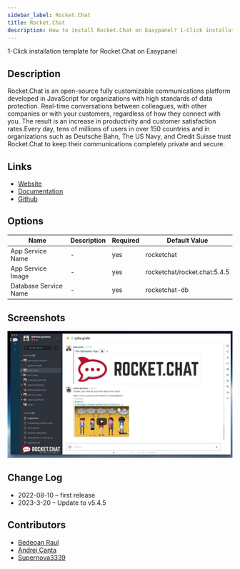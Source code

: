 ```yaml
---
sidebar_label: Rocket.Chat
title: Rocket.Chat
description: How to install Rocket.Chat on Easypanel? 1-Click installation template for Rocket.Chat on Easypanel
---
```


<!-- generated -->

1-Click installation template for Rocket.Chat on Easypanel

## Description

Rocket.Chat is an open-source fully customizable communications platform developed in JavaScript for organizations with high standards of data protection. Real-time conversations between colleagues, with other companies or with your customers, regardless of how they connect with you. The result is an increase in productivity and customer satisfaction rates.Every day, tens of millions of users in over 150 countries and in organizations such as Deutsche Bahn, The US Navy, and Credit Suisse trust Rocket.Chat to keep their communications completely private and secure.

## Links

- [Website](https://rocket.chat/)
- [Documentation](https://docs.rocket.chat/)
- [Github](https://github.com/RocketChat/Rocket.Chat)

## Options

Name | Description | Required | Default Value
-|-|-|-
App Service Name | - | yes | rocketchat
App Service Image | - | yes | rocketchat/rocket.chat:5.4.5
Database Service Name | - | yes | rocketchat-db

## Screenshots

![Rocket.Chat Screenshot](./assets/screenshot.jpg)

## Change Log

- 2022-08-10 – first release
- 2023-3-20 – Update to v5.4.5

## Contributors

- [Bedeoan Raul](https://github.com/bedeoan)
- [Andrei Canta](https://github.com/deiucanta)
- [Supernova3339](https://github.com/supernova3339)

